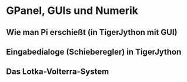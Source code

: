 # GPanel, GUIs und Numerik

## Wie man Pi erschießt (in TigerJython mit GUI)

## Eingabedialoge (Schieberegler) in TigerJython

## Das Lotka-Volterra-System